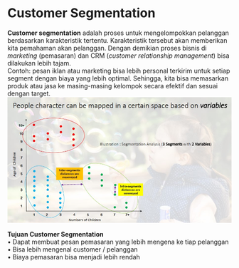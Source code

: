 # Customer Segmentation
**Customer segmentation** adalah proses untuk mengelompokkan pelanggan berdasarkan karakteristik tertentu. Karakteristik tersebut akan memberikan kita pemahaman akan pelanggan. Dengan demikian proses bisnis di *marketing* (pemasaran) dan CRM (*customer relationship management*) bisa dilakukan lebih tajam.  
Contoh: pesan iklan atau marketing bisa lebih personal terkirim untuk setiap segment dengan biaya yang lebih optimal. Sehingga, kita bisa memasarkan produk atau jasa ke masing-masing kelompok secara efektif dan sesuai dengan target.  
![slide1](https://github.com/ikanurlaily/customer-segmentation/blob/main/images/1.jpg)

**Tujuan Customer Segmentation**  
•	Dapat membuat pesan pemasaran yang lebih mengena ke tiap pelanggan  
•	Bisa lebih mengenal customer / pelanggan  
•	Biaya pemasaran bisa menjadi lebih rendah  
